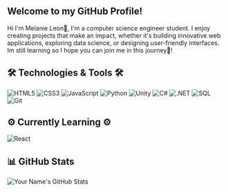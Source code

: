 ## Welcome to my GitHub Profile!
Hi I'm Melanie Leon🌟, I'm a computer science engineer student. I enjoy creating projects that make an impact, whether it's building innovative web applications, exploring data science, or designing user-friendly interfaces. Im still learning so I hope you can join me in this journey🚀!

## 🛠️ Technologies & Tools 🛠️
![HTML5](https://img.shields.io/badge/-HTML5-E34F26?logo=html5&logoColor=white&style=flat)
![CSS3](https://img.shields.io/badge/-CSS3-1572B6?logo=css3&logoColor=white&style=flat)
![JavaScript](https://img.shields.io/badge/-JavaScript-F7DF1E?logo=javascript&logoColor=black&style=flat)
![Python](https://img.shields.io/badge/-Python-3776AB?logo=python&logoColor=white&style=flat)
![Unity](https://img.shields.io/badge/-Unity-000000?logo=unity&logoColor=white&style=flat)
![C#](https://img.shields.io/badge/-C%23-239120?logo=csharp&logoColor=white&style=flat)
![.NET](https://img.shields.io/badge/-.NET-512BD4?logo=dotnet&logoColor=white&style=flat)
![SQL](https://img.shields.io/badge/-SQL-4479A1?logo=postgresql&logoColor=white&style=flat)
![Git](https://img.shields.io/badge/-Git-F05032?logo=git&logoColor=white&style=flat)

## ⚙️ Currently Learning ⚙️
![React](https://img.shields.io/badge/-React-61DAFB?logo=react&logoColor=black&style=flat)


## 📊 GitHub Stats
![Your Name's GitHub Stats](https://github-readme-stats.vercel.app/api?username=melanieeleon&show_icons=true&theme=radical)


<!--
**melanieeleon/melanieeleon** is a ✨ _special_ ✨ repository because its `README.md` (this file) appears on your GitHub profile.

Here are some ideas to get you started:

- 🔭 I’m currently working on ...
- 🌱 I’m currently learning ...
- 👯 I’m looking to collaborate on ...
- 🤔 I’m looking for help with ...
- 💬 Ask me about ...
- 📫 How to reach me: ...
- 😄 Pronouns: ...
- ⚡ Fun fact: ...
-->
